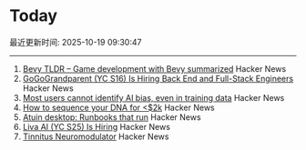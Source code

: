 # Today

最近更新时间: 2025-10-19 09:30:47

--- 
1. [Bevy TLDR – Game development with Bevy summarized](https://taintedcoders.com/bevy/tldr) Hacker News
2. [GoGoGrandparent (YC S16) Is Hiring Back End and Full-Stack Engineers](https://news.ycombinator.com/item?id=45631422) Hacker News
3. [Most users cannot identify AI bias, even in training data](https://www.psu.edu/news/bellisario-college-communications/story/most-users-cannot-identify-ai-bias-even-training-data) Hacker News
4. [How to sequence your DNA for <$2k](https://maxlangenkamp.substack.com/p/how-to-sequence-your-dna-for-2k) Hacker News
5. [Atuin desktop: Runbooks that run](https://github.com/atuinsh/desktop) Hacker News
6. [Liva AI (YC S25) Is Hiring](https://www.ycombinator.com/companies/liva-ai/jobs/inrUYH9-founding-engineer) Hacker News
7. [Tinnitus Neuromodulator](https://mynoise.net/NoiseMachines/neuromodulationTonesGenerator.php) Hacker News
